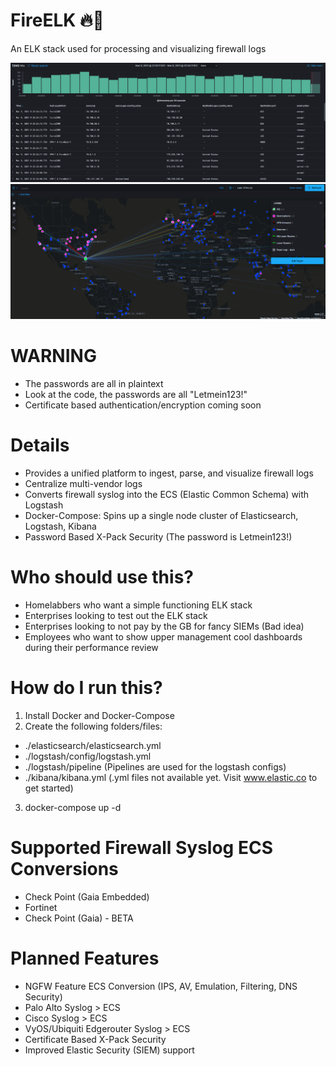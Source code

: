 # FireELK 🔥🦌
An ELK stack used for processing and visualizing firewall logs

![Firewall Logs](https://github.com/maxabaumgarten/fireelk/blob/master/images/ELK%20firewall%20logs.PNG)
![Cool Pew Pew Map](https://github.com/maxabaumgarten/fireelk/blob/master/images/firewall%20laser%20beam%20map.PNG)

# WARNING
- The passwords are all in plaintext
- Look at the code, the passwords are all "Letmein123!"
- Certificate based authentication/encryption coming soon

# Details
- Provides a unified platform to ingest, parse, and visualize firewall logs
- Centralize multi-vendor logs
- Converts firewall syslog into the ECS (Elastic Common Schema) with Logstash
- Docker-Compose: Spins up a single node cluster of Elasticsearch, Logstash, Kibana
- Password Based X-Pack Security (The password is Letmein123!)

# Who should use this?
- Homelabbers who want a simple functioning ELK stack
- Enterprises looking to test out the ELK stack
- Enterprises looking to not pay by the GB for fancy SIEMs (Bad idea)
- Employees who want to show upper management cool dashboards during their performance review

# How do I run this?
1. Install Docker and Docker-Compose
2. Create the following folders/files:

- ./elasticsearch/elasticsearch.yml
- ./logstash/config/logstash.yml
- ./logstash/pipeline (Pipelines are used for the logstash configs)
- ./kibana/kibana.yml
(.yml files not available yet. Visit www.elastic.co to get started)

3.  docker-compose up -d

# Supported Firewall Syslog ECS Conversions
- Check Point (Gaia Embedded)
- Fortinet
- Check Point (Gaia) - BETA

# Planned Features

- NGFW Feature ECS Conversion (IPS, AV, Emulation, Filtering, DNS Security)
- Palo Alto Syslog > ECS
- Cisco Syslog > ECS
- VyOS/Ubiquiti Edgerouter Syslog > ECS
- Certificate Based X-Pack Security
- Improved Elastic Security (SIEM) support
